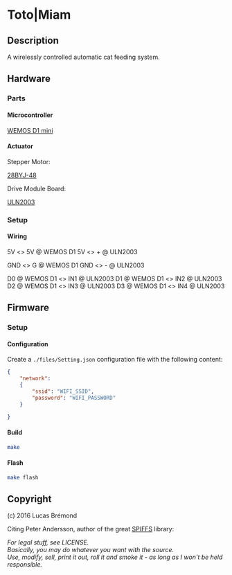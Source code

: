 # Toto|Miam

## Description

A wirelessly controlled automatic cat feeding system.

## Hardware

### Parts

#### Microcontroller

[WEMOS D1 mini](https://www.aliexpress.com/item/D1-mini-Mini-NodeMcu-4M-bytes-Lua-WIFI-Internet-of-Things-development-board-based-ESP8266/32529101036.html?spm=2114.13010608.0.0.HZtg9v)

#### Actuator

Stepper Motor:

[28BYJ-48](https://www.aliexpress.com/item/5V-Stepper-Motor-28BYJ-48-With-Drive-Test-Module-Board-ULN2003-5-Line-4-Phase/32608569300.html?spm=2114.13010608.0.0.HZtg9v)

Drive Module Board:

[ULN2003](https://www.aliexpress.com/item/5V-Stepper-Motor-28BYJ-48-With-Drive-Test-Module-Board-ULN2003-5-Line-4-Phase/32608569300.html?spm=2114.13010608.0.0.HZtg9v)

### Setup

#### Wiring

5V <> 5V @ WEMOS D1
5V <> + @ ULN2003

GND <> G @ WEMOS D1
GND <> - @ ULN2003

D0 @ WEMOS D1 <> IN1 @ ULN2003
D1 @ WEMOS D1 <> IN2 @ ULN2003
D2 @ WEMOS D1 <> IN3 @ ULN2003
D3 @ WEMOS D1 <> IN4 @ ULN2003

## Firmware

### Setup

#### Configuration

Create a `./files/Setting.json` configuration file with the following content:

```json
{
    "network":
    {
        "ssid": "WIFI_SSID",
        "password": "WIFI_PASSWORD"
    }

}
```

#### Build

```bash
make
```

#### Flash

```bash
make flash
```

## Copyright

(c) 2016 Lucas Brémond

Citing Peter Andersson, author of the great [SPIFFS](https://github.com/pellepl/spiffs) library:

*For legal stuff, see LICENSE.*     
*Basically, you may do whatever you want with the source.*      
*Use, modify, sell, print it out, roll it and smoke it - as long as I won't be held responsible.*   
